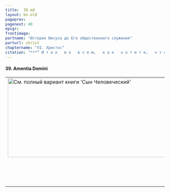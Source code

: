 ```yaml
---
title:  39.md 
layout: bn-old
pageprev: 
pagenext: 40
epigr: 
frontimage: 
partname: "История Иисуса до Его общественного служения"
parturl: christ
chaptername: "VI. Христос"
citation: "***“ И т а к   в о   в с е м,   к а к   х о т и т е,   ч т о б ы   с   в а м и   п о с т у п а л и   л ю д и,   т а к   п о с т у п а й т е   и   в ы   с   н и м и ”*<br>   (Мф.7:12).**"
---
```




#### 39\. Amentia Domini

<table>
<colgroup>
<col style="width: 100%" />
</colgroup>
<tbody>
<tr class="odd">
<td><a href="archiv_p.htm"><img src="img/poln_var.jpg" width="750" height="250" alt="См. полный вариант книги &#39;Сын Человеческий&#39;" /></a>
<p>       </p>
<p> </p></td>
</tr>
</tbody>
</table>


